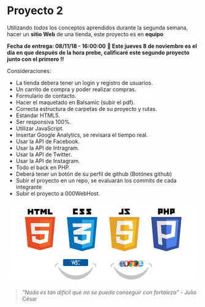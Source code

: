 # Proyecto 2 

Utilizando *todos* los conceptos aprendidos durante la segunda semana, hacer un **sitio Web** de una tienda, este proyecto es en **equipo** 

**Fecha de entrega: 08/11/18 - 16:00:00**
**:loudspeaker: Este jueves 8 de noviembre es el día en que después de la hora prebe, calificaré este segundo proyecto junto con el primero :bangbang:**

Consideraciones:

- La tienda debera tener un login y registro de usuarios.
- Un carrito de compra y poder realizar compras.
- Formulario de contacto.
- Hacer el maquetado en Balsamic (subir el pdf).
- Correcta estructura de carpetas de su proyecto y rutas.
- Estandar HTML5.
- Ser responsiva 100%.
- Utilizar JavaScript.
- Insertar Google Analytics, se revisara el tiempo real.
- Usar la API de Facebook.
- Usar la API de Intragram.
- Usar la API de Twitter.
- Usar la API de Instagram.
- Todo el back en PHP.
- Deberá tener un botón de su perfil de github (Botónes github)
- Subir el proyecto en un repo, se evaluarán los commits de cada integrante
- Subir el proyecto a 000WebHost.

![WEB](https://github.com/joule7/OXXO/blob/gh-pages/img/proy2.png)

> *"Nada es tan difícil que no se pueda conseguir con fortaleza"* - Julio César
